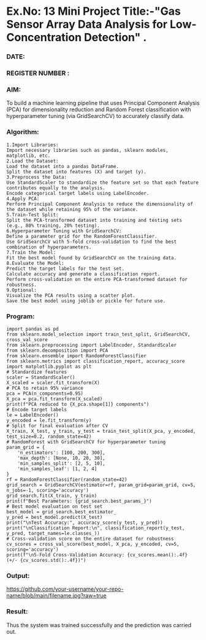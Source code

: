 # Ex.No: 13 Mini Project Title:-"Gas Sensor Array Data Analysis for Low-Concentration Detection" . 
### DATE:                                                                            
### REGISTER NUMBER : 
### AIM: 
To build a machine learning pipeline that uses Principal Component Analysis (PCA) for dimensionality reduction and Random Forest classification with hyperparameter tuning (via GridSearchCV) to accurately classify data.
###  Algorithm:
```
1.Import Libraries:
Import necessary libraries such as pandas, sklearn modules, matplotlib, etc.
2.Load the Dataset:
Load the dataset into a pandas DataFrame.
Split the dataset into features (X) and target (y).
3.Preprocess the Data:
Use StandardScaler to standardize the feature set so that each feature contributes equally to the analysis.
Encode categorical target labels using LabelEncoder.
4.Apply PCA:
Perform Principal Component Analysis to reduce the dimensionality of the dataset while retaining 95% of the variance.
5.Train-Test Split:
Split the PCA-transformed dataset into training and testing sets (e.g., 80% training, 20% testing).
6.Hyperparameter Tuning with GridSearchCV:
Define a parameter grid for the RandomForestClassifier.
Use GridSearchCV with 5-fold cross-validation to find the best combination of hyperparameters.
7.Train the Model:
Fit the best model found by GridSearchCV on the training data.
8.Evaluate the Model:
Predict the target labels for the test set.
Calculate accuracy and generate a classification report.
Perform cross-validation on the entire PCA-transformed dataset for robustness.
9.Optional:
Visualize the PCA results using a scatter plot.
Save the best model using joblib or pickle for future use.
```

### Program:
```
import pandas as pd
from sklearn.model_selection import train_test_split, GridSearchCV, cross_val_score
from sklearn.preprocessing import LabelEncoder, StandardScaler
from sklearn.decomposition import PCA
from sklearn.ensemble import RandomForestClassifier
from sklearn.metrics import classification_report, accuracy_score
import matplotlib.pyplot as plt
# Standardize features
scaler = StandardScaler()
X_scaled = scaler.fit_transform(X)
# PCA to retain 95% variance
pca = PCA(n_components=0.95)
X_pca = pca.fit_transform(X_scaled)
print(f"PCA reduced to {X_pca.shape[1]} components")
# Encode target labels
le = LabelEncoder()
y_encoded = le.fit_transform(y)
# Split for final evaluation after CV
X_train, X_test, y_train, y_test = train_test_split(X_pca, y_encoded, test_size=0.2, random_state=42)
# RandomForest with GridSearchCV for hyperparameter tuning
param_grid = {
    'n_estimators': [100, 200, 300],
    'max_depth': [None, 10, 20, 30],
    'min_samples_split': [2, 5, 10],
    'min_samples_leaf': [1, 2, 4]
}
rf = RandomForestClassifier(random_state=42)
grid_search = GridSearchCV(estimator=rf, param_grid=param_grid, cv=5, n_jobs=-1, scoring='accuracy')
grid_search.fit(X_train, y_train)
print(f"Best Parameters: {grid_search.best_params_}")
# Best model evaluation on test set
best_model = grid_search.best_estimator_
y_pred = best_model.predict(X_test)
print("\nTest Accuracy:", accuracy_score(y_test, y_pred))
print("\nClassification Report:\n", classification_report(y_test, y_pred, target_names=le.classes_))
# Cross-validation score on the entire dataset for robustness
cv_scores = cross_val_score(best_model, X_pca, y_encoded, cv=5, scoring='accuracy')
print(f"\n5-Fold Cross-Validation Accuracy: {cv_scores.mean():.4f} (+/- {cv_scores.std():.4f})")
```

### Output:
https://github.com/your-username/your-repo-name/blob/main/filename.jpg?raw=true


### Result:
Thus the system was trained successfully and the prediction was carried out.
